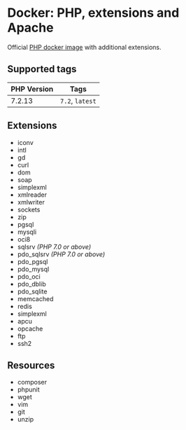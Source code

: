 Docker: PHP, extensions and Apache
==================================

Official [PHP docker image](https://hub.docker.com/_/php/) with additional extensions.

Supported tags
--------------

| PHP Version | Tags            |
| ----------- | --------------- |
| 7.2.13      | `7.2`, `latest` |

Extensions
----------

- iconv
- intl
- gd
- curl
- dom
- soap
- simplexml
- xmlreader
- xmlwriter
- sockets
- zip
- pgsql
- mysqli
- oci8
- sqlsrv *(PHP 7.0 or above)*
- pdo_sqlsrv *(PHP 7.0 or above)*
- pdo_pgsql
- pdo_mysql
- pdo_oci
- pdo_dblib
- pdo_sqlite
- memcached
- redis
- simplexml
- apcu
- opcache
- ftp
- ssh2

Resources
---------

- composer
- phpunit
- wget
- vim
- git
- unzip
